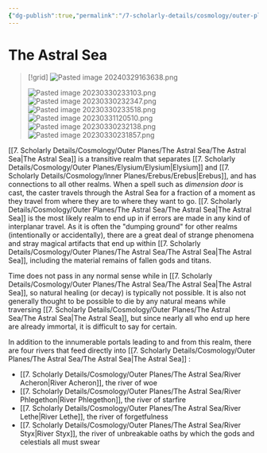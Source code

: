```yaml
---
{"dg-publish":true,"permalink":"/7-scholarly-details/cosmology/outer-planes/the-astral-sea/the-astral-sea/"}
---
```


# The Astral Sea

>[!grid]
>![Pasted image 20240329163638.png](/img/user/x.%20Assets/Attachments/Pasted%20image%2020240329163638.png)
>
>![Pasted image 20230330233103.png](/img/user/x.%20Assets/Attachments/Pasted%20image%2020230330233103.png)
>![Pasted image 20230330232347.png](/img/user/x.%20Assets/Attachments/Pasted%20image%2020230330232347.png)
>![Pasted image 20230330233518.png](/img/user/x.%20Assets/Attachments/Pasted%20image%2020230330233518.png)
>![Pasted image 20230331120510.png](/img/user/x.%20Assets/Attachments/Pasted%20image%2020230331120510.png)
>![Pasted image 20230330232138.png](/img/user/x.%20Assets/Attachments/Pasted%20image%2020230330232138.png)
>![Pasted image 20230330231857.png](/img/user/x.%20Assets/Attachments/Pasted%20image%2020230330231857.png)

[[7. Scholarly Details/Cosmology/Outer Planes/The Astral Sea/The Astral Sea\|The Astral Sea]] is a transitive realm that separates [[7. Scholarly Details/Cosmology/Outer Planes/Elysium/Elysium\|Elysium]] and [[7. Scholarly Details/Cosmology/Inner Planes/Erebus/Erebus\|Erebus]], and has connections to all other realms. When a spell such as *dimension door* is cast, the caster travels through the Astral Sea for a fraction of a moment as they travel from where they are to where they want to go. [[7. Scholarly Details/Cosmology/Outer Planes/The Astral Sea/The Astral Sea\|The Astral Sea]] is the most likely realm to end up in if errors are made in any kind of interplanar travel. As it is often the "dumping ground" for other realms (intentionally or accidentally), there are a great deal of strange phenomena and stray magical artifacts that end up within [[7. Scholarly Details/Cosmology/Outer Planes/The Astral Sea/The Astral Sea\|The Astral Sea]], including the material remains of fallen gods and titans. 

Time does not pass in any normal sense while in [[7. Scholarly Details/Cosmology/Outer Planes/The Astral Sea/The Astral Sea\|The Astral Sea]], so natural healing (or decay) is typically not possible. It is also not generally thought to be possible to die by any natural means while traversing [[7. Scholarly Details/Cosmology/Outer Planes/The Astral Sea/The Astral Sea\|The Astral Sea]], but since nearly all who end up here are already immortal, it is difficult to say for certain. 

In addition to the innumerable portals leading to and from this realm, there are four rivers that feed directly into [[7. Scholarly Details/Cosmology/Outer Planes/The Astral Sea/The Astral Sea\|The Astral Sea]] :

- [[7. Scholarly Details/Cosmology/Outer Planes/The Astral Sea/River Acheron\|River Acheron]], the river of woe 
- [[7. Scholarly Details/Cosmology/Outer Planes/The Astral Sea/River Phlegethon\|River Phlegethon]], the river of starfire
- [[7. Scholarly Details/Cosmology/Outer Planes/The Astral Sea/River Lethe\|River Lethe]], the river of forgetfulness
- [[7. Scholarly Details/Cosmology/Outer Planes/The Astral Sea/River Styx\|River Styx]], the river of unbreakable oaths by which the gods and celestials all must swear




